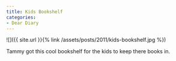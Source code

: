 ```yaml
---
title: Kids Bookshelf
categories:
- Dear Diary
---
```


![]({{ site.url }}{% link /assets/posts/2011/kids-bookshelf.jpg %})

Tammy got this cool bookshelf for the kids to keep there books in.
